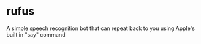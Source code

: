 # rufus
A simple speech recognition bot that can repeat back to you using Apple's built in "say" command
